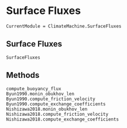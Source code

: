 # Surface Fluxes

```@meta
CurrentModule = ClimateMachine.SurfaceFluxes
```

## Surface Fluxes

```@docs
SurfaceFluxes
```

## Methods

```@docs
compute_buoyancy_flux
Byun1990.monin_obukhov_len
Byun1990.compute_friction_velocity
Byun1990.compute_exchange_coefficients
Nishizawa2018.monin_obukhov_len
Nishizawa2018.compute_friction_velocity
Nishizawa2018.compute_exchange_coefficients
```
